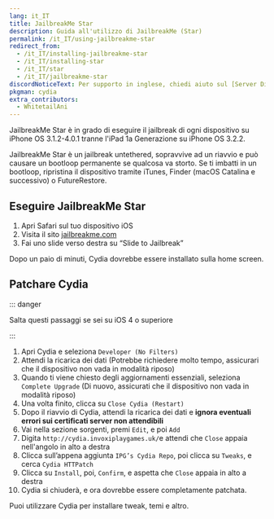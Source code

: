 ```yaml
---
lang: it_IT
title: JailbreakMe Star
description: Guida all'utilizzo di JailbreakMe (Star)
permalink: /it_IT/using-jailbreakme-star
redirect_from:
  - /it_IT/installing-jailbreakme-star
  - /it_IT/installing-star
  - /it_IT/star
  - /it_IT/jailbreakme-star
discordNoticeText: Per supporto in inglese, chiedi aiuto sul [Server Discord](http://discord.legacyjailbreak.com/) di r/LegacyJailbreak.
pkgman: cydia
extra_contributors:
  - WhitetailAni
---
```


JailbreakMe Star è in grado di eseguire il jailbreak di ogni dispositivo su iPhone OS 3.1.2-4.0.1 tranne l'iPad 1a Generazione su iPhone OS 3.2.2.

JailbreakMe Star è un jailbreak untethered, sopravvive ad un riavvio e può causare un bootloop permanente se qualcosa va storto. Se ti imbatti in un bootloop, ripristina il dispositivo tramite iTunes, Finder (macOS Catalina e successivo) o FutureRestore.

## Eseguire JailbreakMe Star

1. Apri Safari sul tuo dispositivo iOS
1. Visita il sito [jailbreakme.com](http://jailbreakme.com)
1. Fai uno slide verso destra su “Slide to Jailbreak”

Dopo un paio di minuti, Cydia dovrebbe essere installato sulla home screen.

## Patchare Cydia

::: danger

Salta questi passaggi se sei su iOS 4 o superiore

:::

1. Apri Cydia e seleziona `Developer (No Filters)`
1. Attendi la ricarica dei dati (Potrebbe richiedere molto tempo, assicurari che il dispositivo non vada in modalità riposo)
1. Quando ti viene chiesto degli aggiornamenti essenziali, seleziona `Complete Upgrade` (Di nuovo, assicurati che il dispositivo non vada in modalità riposo)
1. Una volta finito, clicca su `Close Cydia (Restart)`
1. Dopo il riavvio di Cydia, attendi la ricarica dei dati e **ignora eventuali errori sui certificati server non attendibili**
1. Vai nella sezione sorgenti, premi `Edit`, e poi `Add`
1. Digita `http://cydia.invoxiplaygames.uk/`e attendi che `Close` appaia nell'angolo in alto a destra
1. Clicca sull’appena aggiunta `IPG’s Cydia Repo`, poi clicca su `Tweaks`, e cerca `Cydia HTTPatch`
1. Clicca su `Install`, poi, `Confirm`, e aspetta che `Close` appaia in alto a destra
1. Cydia si chiuderà, e ora dovrebbe essere completamente patchata.

Puoi utilizzare Cydia per installare <router-link to="/it_IT/faq/#what-are-tweaks">tweak</router-link>, temi e altro.
